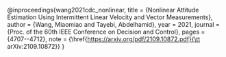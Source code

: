 @inproceedings{wang2021cdc_nonlinear, 
	title        = {Nonlinear Attitude Estimation Using Intermittent Linear Velocity and Vector Measurements},
	author       = {Wang, Miaomiao and Tayebi, Abdelhamid},
	year         = 2021,
	journal      = {Proc. of the  60th IEEE  Conference on Decision and Control},
	pages        = {4707--4712},
	note         = {\href{https://arxiv.org/pdf/2109.10872.pdf}{\tt arXiv:2109.10872}}
}